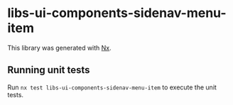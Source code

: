 # libs-ui-components-sidenav-menu-item

This library was generated with [Nx](https://nx.dev).

## Running unit tests

Run `nx test libs-ui-components-sidenav-menu-item` to execute the unit tests.
